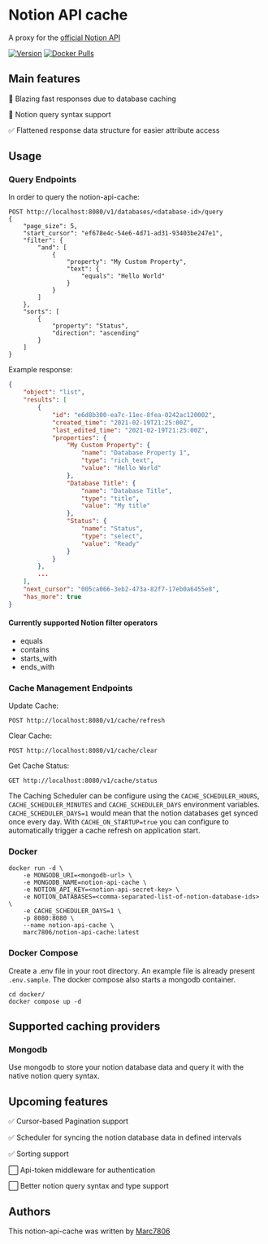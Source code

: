 # Notion API cache

A proxy for the [official Notion API](https://developers.notion.com/)

[![Version](https://img.shields.io/docker/v/marc7806/notion-api-cache?logo=docker)](https://hub.docker.com/r/marc7806/notion-api-cache/tags)
[![Docker Pulls](https://img.shields.io/docker/pulls/marc7806/notion-api-cache?logo=docker&label=pulls)](https://hub.docker.com/r/marc7806/notion-api-cache/)

## Main features
💫 Blazing fast responses due to database caching

🚀 Notion query syntax support

✅ Flattened response data structure for easier attribute access

## Usage
### Query Endpoints
In order to query the notion-api-cache:
```
POST http://localhost:8080/v1/databases/<database-id>/query
{
    "page_size": 5,
    "start_cursor": "ef678e4c-54e6-4d71-ad31-93403be247e1",
    "filter": {
        "and": [
            {
                "property": "My Custom Property",
                "text": {
                    "equals": "Hello World"
                }
            }
        ]
    },
    "sorts": [
        {
            "property": "Status",
            "direction": "ascending"
        }
    ]
}
```

Example response:
```json
{
    "object": "list",
    "results": [
        {
            "id": "e6d8b300-ea7c-11ec-8fea-0242ac120002",
            "created_time": "2021-02-19T21:25:00Z",
            "last_edited_time": "2021-02-19T21:25:00Z",
            "properties": {
                "My Custom Property": {
                    "name": "Database Property 1",
                    "type": "rich_text",
                    "value": "Hello World"
                },
                "Database Title": {
                    "name": "Database Title",
                    "type": "title",
                    "value": "My title"
                },
                "Status": {
                    "name": "Status",
                    "type": "select",
                    "value": "Ready"
                }
            }
        },
        ...
    ],
    "next_cursor": "005ca066-3eb2-473a-82f7-17eb0a6455e8",
    "has_more": true
}
```

#### Currently supported Notion filter operators
* equals
* contains
* starts_with
* ends_with

### Cache Management Endpoints
Update Cache:
```
POST http://localhost:8080/v1/cache/refresh
```
Clear Cache:
```
POST http://localhost:8080/v1/cache/clear
```
Get Cache Status:
```
GET http://localhost:8080/v1/cache/status
```
The Caching Scheduler can be configure using the ``CACHE_SCHEDULER_HOURS``, ``CACHE_SCHEDULER_MINUTES`` and ``CACHE_SCHEDULER_DAYS`` environment variables. ``CACHE_SCHEDULER_DAYS=1`` would mean that the notion databases get synced once every day. With ``CACHE_ON_STARTUP=true`` you can configure to automatically trigger a cache refresh on application start.

### Docker
```docker
docker run -d \
    -e MONGODB_URI=<mongodb-url> \
    -e MONGODB_NAME=notion-api-cache \
    -e NOTION_API_KEY=<notion-api-secret-key> \
    -e NOTION_DATABASES=<comma-separated-list-of-notion-database-ids> \
    -e CACHE_SCHEDULER_DAYS=1 \
    -p 8080:8080 \
    --name notion-api-cache \
    marc7806/notion-api-cache:latest
```

### Docker Compose
Create a .env file in your root directory. An example file is already present ``.env.sample``.
The docker compose also starts a mongodb container.

```docker
cd docker/
docker compose up -d
```

## Supported caching providers
### Mongodb
Use mongodb to store your notion database data and query it with the native notion query syntax.

## Upcoming features
✅ Cursor-based Pagination support

✅ Scheduler for syncing the notion database data in defined intervals

✅ Sorting support

⬜ Api-token middleware for authentication

⬜ Better notion query syntax and type support

## Authors
This notion-api-cache was written by [Marc7806](https://github.com/marc7806/)